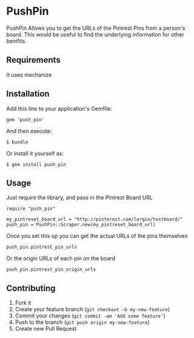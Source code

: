 PushPin
======

PushPin Allows you to get the URLs of the Pintrest Pins from a person's board.  This would be useful to find the underlying information for other benifits.

## Requirements

It uses mechanize

## Installation

Add this line to your application's Gemfile:

    gem 'push_pin'

And then execute:

    $ bundle

Or install it yourself as:

    $ gem install push_pin

## Usage
  Just require the library, and pass in the Pintrest Board URL

    require "push_pin"

    my_pintreset_board_url = "http://pinterest.com/lorgio/testboard/"
    push_pin = PushPin::Scraper.new(my_pintreset_board_url)

  Once you set this up you can get the actual URLs of the pins themselves

    push_pin.pintrest_pin_urls

  Or the origin URLs of each pin on the board

    push_pin.pintrest_pin_origin_urls

## Contributing

1. Fork it
2. Create your feature branch (`git checkout -b my-new-feature`)
3. Commit your changes (`git commit -am 'Add some feature'`)
4. Push to the branch (`git push origin my-new-feature`)
5. Create new Pull Request

